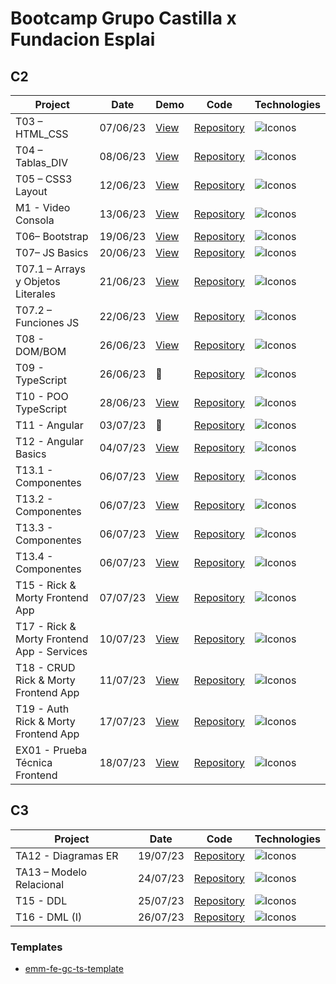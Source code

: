 # Bootcamp Grupo Castilla x Fundacion Esplai

## C2

| Project | Date | Demo | Code | Technologies |
|----------|------|----------|----------| --------|
| T03 – HTML_CSS | 07/06/23 | [View](https://emagrina.github.io/emm-fe-gc-t03-html-css-07-06-23/) | [Repository](https://github.com/emagrina/emm-fe-gc-t03-html-css-07-06-23) |  <img alt="Iconos" src="https://skillicons.dev/icons?i=html,css&theme=light"> |
| T04 – Tablas_DIV | 08/06/23 | [View](https://emagrina.github.io/emm-fe-gc-t04-08-06-23/) | [Repository](https://github.com/emagrina/emm-fe-gc-t04-08-06-23) | <img alt="Iconos" src="https://skillicons.dev/icons?i=html,css&theme=light"> |
| T05 – CSS3 Layout | 12/06/23 | [View](https://emagrina.github.io/emm-fe-gc-t05-12-06-23/) | [Repository](https://github.com/emagrina/emm-fe-gc-t05-12-06-23) | <img alt="Iconos" src="https://skillicons.dev/icons?i=html,css&theme=light"> |
| M1 - Video Consola | 13/06/23 | [View](https://emagrina.github.io/emm-fe-gc-m01-13-06-23/) | [Repository](https://github.com/emagrina/emm-fe-gc-m01-13-06-23) | <img alt="Iconos" src="https://skillicons.dev/icons?i=html,css&theme=light"> |
| T06– Bootstrap | 19/06/23 | [View](https://emagrina.github.io/emm-fe-gc-t06-19-06-23/) | [Repository](https://github.com/emagrina/emm-fe-gc-t06-19-06-23) | <img alt="Iconos" src="https://skillicons.dev/icons?i=bootstrap,html,css&theme=light"> |
| T07– JS Basics | 20/06/23 | [View](https://emagrina.github.io/emm-fe-gc-t07-20-06-23/) | [Repository](https://github.com/emagrina/emm-fe-gc-t07-20-06-23) | <img alt="Iconos" src="https://skillicons.dev/icons?i=js&theme=light"> |
| T07.1 – Arrays y Objetos Literales | 21/06/23 | [View](https://emagrina.github.io/emm-fe-gc-t07.1-21-06-23/) | [Repository](https://github.com/emagrina/emm-fe-gc-t07.1-21-06-23) | <img alt="Iconos" src="https://skillicons.dev/icons?i=js&theme=light"> |
| T07.2 – Funciones JS | 22/06/23 | [View](https://emagrina.github.io/emm-fe-gc-t07.2-22-06-23/) | [Repository](https://github.com/emagrina/emm-fe-gc-t07.2-22-06-23) | <img alt="Iconos" src="https://skillicons.dev/icons?i=js&theme=light"> |
| T08 - DOM/BOM | 26/06/23 | [View](https://emagrina.github.io/emm-fe-gc-t08-26-06-23/) | [Repository](https://github.com/emagrina/emm-fe-gc-t08-26-06-23) | <img alt="Iconos" src="https://skillicons.dev/icons?i=js,bootstrap,html&theme=light"> |
| T09 - TypeScript | 26/06/23 | 🙈 | [Repository](https://github.com/emagrina/emm-fe-gc-t09-26-06-23) | <img alt="Iconos" src="https://skillicons.dev/icons?i=ts&theme=light"> |
| T10 - POO TypeScript | 28/06/23 | [View](https://emagrina.github.io/team4-fe-gc-t09-28-06-23/) | [Repository](https://github.com/emagrina/team4-fe-gc-t09-28-06-23) | <img alt="Iconos" src="https://skillicons.dev/icons?i=ts&theme=light"> |
| T11 - Angular | 03/07/23 | 🙈 | [Repository](https://github.com/emagrina/emm-fe-gc-t11-03-07-23) | <img alt="Iconos" src="https://skillicons.dev/icons?i=angular&theme=light"> |
| T12 - Angular Basics | 04/07/23 | [View](https://emagrina-calculator.netlify.app/) | [Repository](https://github.com/emagrina/emm-fe-gc-t12-04-07-23) | <img alt="Iconos" src="https://skillicons.dev/icons?i=angular&theme=light"> |
| T13.1 - Componentes | 06/07/23 | [View](https://emagrina-emm-fe-gc-t35-1-06-07-23.netlify.app/) | [Repository](https://github.com/emagrina/emm-fe-gc-t35.1-06-07-23) | <img alt="Iconos" src="https://skillicons.dev/icons?i=angular&theme=light"> |
| T13.2 - Componentes | 06/07/23 | [View](https://emagrina-emm-fe-gc-t35-2-06-07-23.netlify.app/) | [Repository](https://github.com/emagrina/emm-fe-gc-t35.2-06-07-23) | <img alt="Iconos" src="https://skillicons.dev/icons?i=angular&theme=light"> |
| T13.3 - Componentes | 06/07/23 | [View](https://emagrina-emm-fe-gc-t35-3-06-07-23.netlify.app/) | [Repository](https://github.com/emagrina/emm-fe-gc-t35.3-06-07-23) | <img alt="Iconos" src="https://skillicons.dev/icons?i=angular&theme=light"> |
| T13.4 - Componentes | 06/07/23 | [View](https://emagrina-emm-fe-gc-t35-4-06-07-23.netlify.app/) | [Repository](https://github.com/emagrina/emm-fe-gc-t35.4-06-07-23) | <img alt="Iconos" src="https://skillicons.dev/icons?i=angular&theme=light"> |
| T15 - Rick & Morty Frontend App | 07/07/23 | [View](https://main.d2a7mkj0oubaet.amplifyapp.com/) | [Repository](https://github.com/emagrina/emm-fe-gc-t15-07-07-23) | <img alt="Iconos" src="https://skillicons.dev/icons?i=angular&theme=light"> |
| T17 - Rick & Morty Frontend App - Services | 10/07/23 | [View](https://main.d3oh690l4khlp7.amplifyapp.com/) | [Repository](https://github.com/emagrina/emm-fe-gc-t17-10-07-23) | <img alt="Iconos" src="https://skillicons.dev/icons?i=angular&theme=light"> |
| T18 - CRUD Rick & Morty Frontend App | 11/07/23 | [View](https://main.d1yzooehbdhfau.amplifyapp.com/) | [Repository](https://github.com/emagrina/emm-fe-gc-t18-11-07-23) | <img alt="Iconos" src="https://skillicons.dev/icons?i=angular&theme=light"> |
| T19 - Auth Rick & Morty Frontend App | 17/07/23 | [View](https://main.dcpuxppbr5h71.amplifyapp.com/) | [Repository](https://github.com/emagrina/emm-fe-gc-t19-17-07-23) | <img alt="Iconos" src="https://skillicons.dev/icons?i=angular&theme=light"> |
| EX01 - Prueba Técnica Frontend | 18/07/23 | [View](https://main.d2rijkp6h51cs.amplifyapp.com/) | [Repository](https://github.com/emagrina/emm-fe-gc-ex1-18-07-23) | <img alt="Iconos" src="https://skillicons.dev/icons?i=angular&theme=light"> |

## C3

| Project | Date | Code | Technologies |
|----------|----------|----------| --------|
| TA12 - Diagramas ER | 19/07/23 | [Repository](https://github.com/emagrina/team3-fe-gc-t12-19-07-23) | <img alt="Iconos" src="https://skillicons.dev/icons?i=drawio&theme=light">  |
| TA13 – Modelo Relacional | 24/07/23 | [Repository](https://github.com/emagrina/team3-fe-gc-t13-24-07-23) |  <img alt="Iconos" src="https://skillicons.dev/icons?i=drawio&theme=light"> |
| T15 - DDL | 25/07/23 | [Repository](https://github.com/emagrina/team3-fe-gc-t15-25-07-23) | <img alt="Iconos" src="https://skillicons.dev/icons?i=mysql&theme=light"> |
| T16 - DML (I) | 26/07/23 | [Repository]() | <img alt="Iconos" src="https://skillicons.dev/icons?i=mysql&theme=light"> |


### Templates

- [emm-fe-gc-ts-template](https://github.com/emagrina/emm-fe-gc-ts-template)
